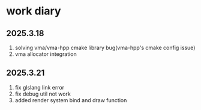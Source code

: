 # work diary

## 2025.3.18

1. solving vma/vma-hpp cmake library bug(vma-hpp's cmake config issue)
1. vma allocator integration

## 2025.3.21

1. fix glslang link error
1. fix debug util not work
1. added render system bind and draw function
